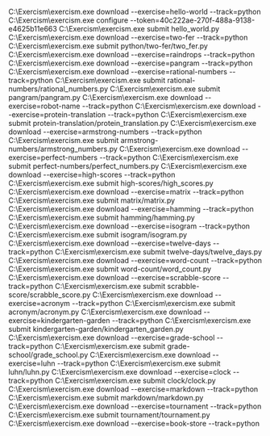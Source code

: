 C:\Exercism\exercism.exe download --exercise=hello-world --track=python
C:\Exercism\exercism.exe configure --token=40c222ae-270f-488a-9138-e4625b11e663
C:\Exercism\exercism.exe submit hello_world.py
C:\Exercism\exercism.exe download --exercise=two-fer --track=python
C:\Exercism\exercism.exe submit  python/two-fer/two_fer.py
C:\Exercism\exercism.exe download --exercise=raindrops --track=python
C:\Exercism\exercism.exe download --exercise=pangram --track=python
C:\Exercism\exercism.exe download --exercise=rational-numbers --track=python
C:\Exercism\exercism.exe submit  rational-numbers/rational_numbers.py
C:\Exercism\exercism.exe submit  pangram/pangram.py
C:\Exercism\exercism.exe download --exercise=robot-name --track=python
C:\Exercism\exercism.exe download --exercise=protein-translation --track=python
C:\Exercism\exercism.exe submit  protein-translation/protein_translation.py
C:\Exercism\exercism.exe download --exercise=armstrong-numbers --track=python
C:\Exercism\exercism.exe submit  armstrong-numbers/armstrong_numbers.py
C:\Exercism\exercism.exe download --exercise=perfect-numbers --track=python
C:\Exercism\exercism.exe submit  perfect-numbers/perfect_numbers.py
C:\Exercism\exercism.exe download --exercise=high-scores --track=python
C:\Exercism\exercism.exe submit  high-scores/high_scores.py
C:\Exercism\exercism.exe download --exercise=matrix --track=python
C:\Exercism\exercism.exe submit  matrix/matrix.py
C:\Exercism\exercism.exe download --exercise=hamming --track=python
C:\Exercism\exercism.exe submit  hamming/hamming.py
C:\Exercism\exercism.exe download --exercise=isogram --track=python
C:\Exercism\exercism.exe submit  isogram/isogram.py
C:\Exercism\exercism.exe download --exercise=twelve-days --track=python
C:\Exercism\exercism.exe submit  twelve-days/twelve_days.py
C:\Exercism\exercism.exe download --exercise=word-count --track=python
C:\Exercism\exercism.exe submit  word-count/word_count.py
C:\Exercism\exercism.exe download --exercise=scrabble-score --track=python
C:\Exercism\exercism.exe submit  scrabble-score/scrabble_score.py
C:\Exercism\exercism.exe download --exercise=acronym --track=python
C:\Exercism\exercism.exe submit  acronym/acronym.py
C:\Exercism\exercism.exe download --exercise=kindergarten-garden --track=python
C:\Exercism\exercism.exe submit  kindergarten-garden/kindergarten_garden.py
C:\Exercism\exercism.exe download --exercise=grade-school --track=python
C:\Exercism\exercism.exe submit  grade-school/grade_school.py
C:\Exercism\exercism.exe download --exercise=luhn --track=python
C:\Exercism\exercism.exe submit  luhn/luhn.py
C:\Exercism\exercism.exe download --exercise=clock --track=python
C:\Exercism\exercism.exe submit  clock/clock.py
C:\Exercism\exercism.exe download --exercise=markdown --track=python  
C:\Exercism\exercism.exe submit  markdown/markdown.py
C:\Exercism\exercism.exe download --exercise=tournament --track=python  
C:\Exercism\exercism.exe submit  tournament/tournament.py
C:\Exercism\exercism.exe download --exercise=book-store --track=python  
